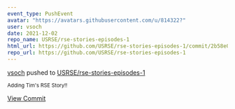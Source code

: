 ```yaml
---
event_type: PushEvent
avatar: "https://avatars.githubusercontent.com/u/814322?"
user: vsoch
date: 2021-12-02
repo_name: USRSE/rse-stories-episodes-1
html_url: https://github.com/USRSE/rse-stories-episodes-1/commit/2b58e05f48eaf736103c75a1b570898c22444084
repo_url: https://github.com/USRSE/rse-stories-episodes-1
---
```


<a href='https://github.com/vsoch' target='_blank'>vsoch</a> pushed to <a href='https://github.com/USRSE/rse-stories-episodes-1' target='_blank'>USRSE/rse-stories-episodes-1</a>

<small>Adding Tim's RSE Story!!</small>

<a href='https://github.com/USRSE/rse-stories-episodes-1/commit/2b58e05f48eaf736103c75a1b570898c22444084' target='_blank'>View Commit</a>